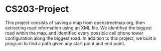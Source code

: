 CS203-Project
=============
This project consists of saving a map from openstreetmap.org, then extracting road information using an XML file.  We identified the biggest road within the map, and identified every possible cell phone tower configuration along the biggest road.  In addition to this project, we built a program to find a path given any start point and end point. 
